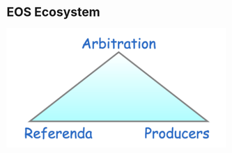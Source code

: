 # EOS Ecosystem

![Interaction between EOS.IO Actors and Components](.gitbook/assets/image%20%2834%29.png)

